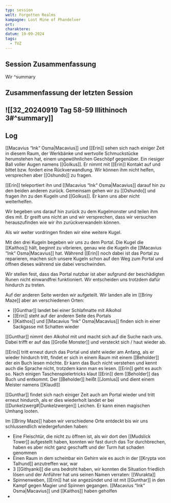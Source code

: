 ```yaml
---
typ: session
welt: Forgotten Realms
kampagne: Lost Mine of Phandelver
ort: 
charaktere: 
datum: 19-09-2024
tags:
  - TVZ
---
```

## Session Zusammenfassung

Wir
^summary

## Zusammenfassung der letzten Session

![[32_20240919 Tag 58-59 Illithinoch 3#^summary]]
---

## Log

[[Macavius “Ink“ Osma|Macavius]] und [[Erin]] sehen sich nach einiger Zeit in diesem Raum, der Werkbänke und wertvolle Schmuckstücke herumstehen hat, einem ungewöhnlichen Geschöpf gegenüber. Ein riesiger Ball voller Augen namens [[Golkus]]. Er nimmt mit [[Erin]] Kontakt auf und bittet bzw. fordert eine Rückverwandlung. Wir können ihm nicht helfen, versprechen aber [[Oshundo]] zu fragen.

[[Erin]] teleportiert ihn und [[Macavius “Ink“ Osma|Macavius]] darauf hin zu den beiden anderen zurück. Gemeinsam gehen wir zu [[Oshundo]] und fragen ihn zu den Kugeln und [[Golkus]]. Er kann uns aber nicht weiterhelfen.

Wir begeben uns darauf hin zurück zu dem Kugelmonster und teilen ihm dies mit. Er greift uns nicht an und wir versprechen, dass wir versuchen herauszufinden wie wir ihn zurückverwandeln können.

Als wir weiter vordringen finden wir eine weitere Kugel.

Mit den drei Kugeln begeben wir uns zu dem Portal. Die Kugel die [[Kaithos]] hält, beginnt zu vibrieren, genau wie die Kugeln die [[Macavius “Ink“ Osma|Macavius]] hat. Während [[Erin]] noch dabei ist das Portal zu reparieren, machen sich unsere Kugeln schon auf den Weg zum Portal und öffnen dieses während sie dabei verschwinden.

Wir stellen fest, dass das Portal nutzbar ist aber aufgrund der beschädigten Runen nicht einwandfrei funktioniert. Wir entscheiden uns trotzdem dafür hindurch zu treten.

Auf der anderen Seite werden wir aufgeteilt. Wir landen alle im [[Briny Maze]] aber an verschiedenen Orten:
- [[Gunthar]] landet bei einer Schlafmatte mit Alkohol
- [[Erin]] steht auf der anderen Seite des Portals
- [[Kaithos]] und [[Macavius “Ink“ Osma|Macavius]] finden sich in einer Sackgasse mit Schatten wieder

[[Gunthar]] nimmt den Alkohol mit und macht sich auf die Suche nach uns. Dabei trifft er auf das [[Große Monster]] und versteckt sich / haut wieder ab.

[[Erin]] tritt erneut durch das Portal und steht wieder am Anfang, als er wieder hindurch tritt, findet er sich in einem Raum mit einem [[Beholder]] der ein Buch lesen möchte. Er kann das Buch nicht verstehen und kennt auch die Sprache nicht, trotzdem kann man es lesen. [[Erin]] geht es auch so. Nach einigen Taschenspielertricks klaut [[Erin]] dem [[Beholder]] das Buch und entkommt. Der [[Beholder]] heißt [[Jomlus]] und dient einem Meister namens [[Klaudl]]

[[Gunthar]] findet sich nach einiger Zeit auch am Portal wieder und tritt erneut hindurch, als er dies wiederholt landet er bei [[Dunkelzwerg#|Dunkelzwergen]] Leichen. Er kann einen magischen Umhang looten.

Im [[Briny Maze]] haben wir verschiedene Orte entdeckt bis wir uns schlussendlich wiedergefunden haben:

- Eine Fleischtür, die nicht zu öffnen ist, als wir dort den [[Mudslick Tower]] aufgestellt haben, konnten wir fast durch das Tor durchbrechen, haben es aber nicht ganz geschafft und der Turm hat schaden genommen
- Einen Raum in dem scheinbar ein Gehirn wie es auch in der [[Krypta von Talhund]] anzutreffen war, war
- 3 [[Githyanki]] die uns bedroht haben, wir konnten die Situation friedlich lösen und der Anführer hat uns seinen Namen verraten: [[Wurakta]]
- Spinnenweben, [[Erin]] hat sie angezündet und ist mit [[Gunthar]] in den Kampf gegen Magier und Spinnen gegangen. [[Macavius “Ink“ Osma|Macavius]] und [[Kaithos]] haben geholfen
- 